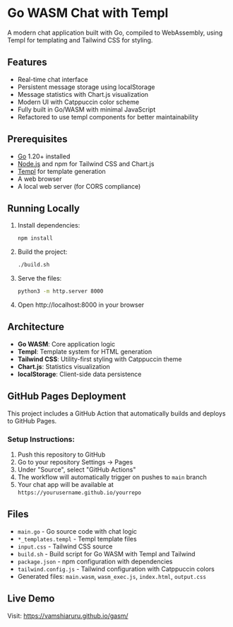 # Go WASM Chat with Templ

A modern chat application built with Go, compiled to WebAssembly, using Templ for templating and Tailwind CSS for styling.

## Features

- Real-time chat interface
- Persistent message storage using localStorage
- Message statistics with Chart.js visualization
- Modern UI with Catppuccin color scheme
- Fully built in Go/WASM with minimal JavaScript
- Refactored to use templ components for better maintainability

## Prerequisites

- [Go](https://golang.org/dl/) 1.20+ installed
- [Node.js](https://nodejs.org/) and npm for Tailwind CSS and Chart.js
- [Templ](https://templ.guide/) for template generation
- A web browser
- A local web server (for CORS compliance)

## Running Locally

1. Install dependencies:
   ```bash
   npm install
   ```

2. Build the project:
   ```bash
   ./build.sh
   ```

3. Serve the files:
   ```bash
   python3 -m http.server 8000
   ```

4. Open http://localhost:8000 in your browser

## Architecture

- **Go WASM**: Core application logic
- **Templ**: Template system for HTML generation  
- **Tailwind CSS**: Utility-first styling with Catppuccin theme
- **Chart.js**: Statistics visualization
- **localStorage**: Client-side data persistence

## GitHub Pages Deployment

This project includes a GitHub Action that automatically builds and deploys to GitHub Pages.

### Setup Instructions:

1. Push this repository to GitHub
2. Go to your repository Settings → Pages
3. Under "Source", select "GitHub Actions"
4. The workflow will automatically trigger on pushes to `main` branch
5. Your chat app will be available at `https://yourusername.github.io/yourrepo`

## Files

- `main.go` - Go source code with chat logic
- `*_templates.templ` - Templ template files
- `input.css` - Tailwind CSS source
- `build.sh` - Build script for Go WASM with Templ and Tailwind
- `package.json` - npm configuration with dependencies
- `tailwind.config.js` - Tailwind configuration with Catppuccin colors
- Generated files: `main.wasm`, `wasm_exec.js`, `index.html`, `output.css`

## Live Demo

Visit: https://vamshiaruru.github.io/gasm/